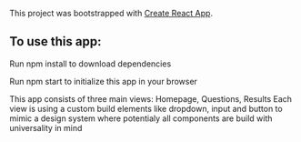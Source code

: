 This project was bootstrapped with [Create React App](https://github.com/facebook/create-react-app).

## To use this app:

Run npm install to download dependencies

Run npm start to initialize this app in your browser

This app consists of three main views: Homepage, Questions, Results
Each view is using a custom build elements like dropdown, input and button to mimic a design system where potentialy all components are build with universality in mind
